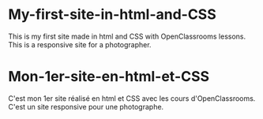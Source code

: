 # My-first-site-in-html-and-CSS
This is my first site made in html and CSS with OpenClassrooms lessons. 
This is a responsive site for a photographer.

# Mon-1er-site-en-html-et-CSS
C'est mon 1er site réalisé en html et CSS avec les cours d'OpenClassrooms. 
C'est un site responsive pour une photographe.
